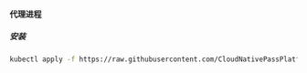#### 代理进程


##### 安装
```bash
kubectl apply -f https://raw.githubusercontent.com/CloudNativePassPlatform/k8s-proxy/master/install.yaml
```